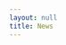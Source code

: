 ```yaml
---
layout: null
title: News
---
```


<style>
.news-item {
  margin-bottom: 0.7em;
}
.news-item p {
  font-size: 0.9em;
  margin: 0;
  /* color: #828282; */
}
.news-item .date {
  color: #000000;
}
/* .news-item a {
  color: #828282; 
  text-decoration: underline;
} */
</style>

<div class="news-item">
  <!-- <p><span class="date">**Followers**</span>: <a href="https://followers.vc/olegbukatchuk">olegbukatchuk</a></p> -->
  <!-- <p><span class="date">**Instagram**</span>: <a href="https://instagram.com/olegbukatchuk">olegbukatchuk</a></p> -->
  <!-- <p><span class="date">**Github**</span>: <a href="https://github.com/olegbukatchuk">olegbukatchuk</a></p> -->
</div>
